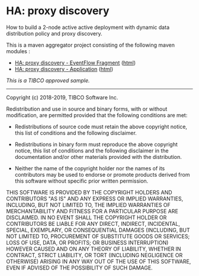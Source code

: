 # HA: proxy discovery

How to build a 2-node active active deployment with dynamic data distribution policy and proxy discovery.

This is a maven aggregator project consisting of the following maven modules :

* [HA: proxy discovery - EventFlow Fragment](pd-2node-ef/src/site/markdown/index.md) ([html](https://tibcosoftware.github.io/tibco-streaming-samples/10.6.0-SNAPSHOT/highavailability/pd-2node/pd-2node-ef/))
* [HA: proxy discovery - Application](pd-2node-app/src/site/markdown/index.md) ([html](https://tibcosoftware.github.io/tibco-streaming-samples/10.6.0-SNAPSHOT/highavailability/pd-2node/pd-2node-app/))

_This is a TIBCO approved sample._

---
Copyright (c) 2018-2019, TIBCO Software Inc.

Redistribution and use in source and binary forms, with or without
modification, are permitted provided that the following conditions are met:

* Redistributions of source code must retain the above copyright notice, this
  list of conditions and the following disclaimer.

* Redistributions in binary form must reproduce the above copyright notice,
  this list of conditions and the following disclaimer in the documentation
  and/or other materials provided with the distribution.

* Neither the name of the copyright holder nor the names of its
  contributors may be used to endorse or promote products derived from
  this software without specific prior written permission.

THIS SOFTWARE IS PROVIDED BY THE COPYRIGHT HOLDERS AND CONTRIBUTORS "AS IS"
AND ANY EXPRESS OR IMPLIED WARRANTIES, INCLUDING, BUT NOT LIMITED TO, THE
IMPLIED WARRANTIES OF MERCHANTABILITY AND FITNESS FOR A PARTICULAR PURPOSE ARE
DISCLAIMED. IN NO EVENT SHALL THE COPYRIGHT HOLDER OR CONTRIBUTORS BE LIABLE
FOR ANY DIRECT, INDIRECT, INCIDENTAL, SPECIAL, EXEMPLARY, OR CONSEQUENTIAL
DAMAGES (INCLUDING, BUT NOT LIMITED TO, PROCUREMENT OF SUBSTITUTE GOODS OR
SERVICES; LOSS OF USE, DATA, OR PROFITS; OR BUSINESS INTERRUPTION) HOWEVER
CAUSED AND ON ANY THEORY OF LIABILITY, WHETHER IN CONTRACT, STRICT LIABILITY,
OR TORT (INCLUDING NEGLIGENCE OR OTHERWISE) ARISING IN ANY WAY OUT OF THE USE
OF THIS SOFTWARE, EVEN IF ADVISED OF THE POSSIBILITY OF SUCH DAMAGE.
